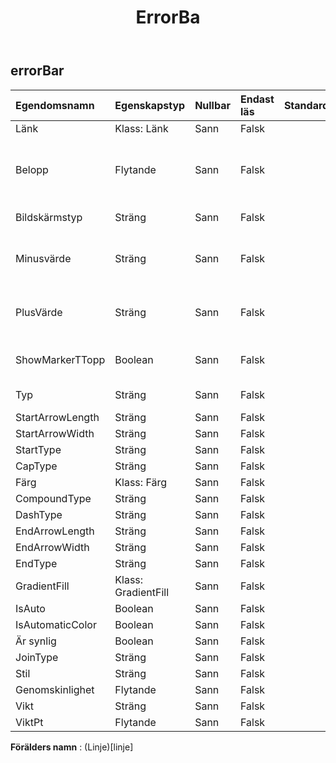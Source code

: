 ﻿---
title: ErrorBa
second_title: Aspose.Cells Cloud Documen
type: docs
url: /sv/specification/model/errorbar/
description: "Aspose.Cells Molnmodellspecifikation: ErrorBar. Hantera enkelt Excel och andra kalkylarksdokument med funktioner som att öppna, generera, redigera, dela, slå samman, jämföra och konvertera"
weight: 50
---
## **errorBar**

 

| Egendomsnamn| Egenskapstyp| Nullbar| Endast läs| Standardvärde| Beskrivning|
|:- |:- |:- |:- |:- |:- |
| Länk| Klass: Länk| Sann| Falsk|||
| Belopp| Flytande| Sann| Falsk|| Representerar mängden felfält. Beloppet måste vara större än eller lika med noll.|
| Bildskärmstyp| Sträng| Sann| Falsk|| Representerar visningstyp för felfält.|
| Minusvärde| Sträng| Sann| Falsk|| Representerar negativt felbelopp när felstapeltypen är anpassad.|
| PlusVärde| Sträng| Sann| Falsk|| Representerar positivt felmängd när felstapeltypen är anpassad.|
| ShowMarkerTTopp| Boolean| Sann| Falsk||Indikerar om formateringsfelstaplar med en T-top.|
| Typ| Sträng| Sann| Falsk|| Representerar felstapelmängdstyp.|
| StartArrowLength| Sträng| Sann| Falsk|||
| StartArrowWidth| Sträng| Sann| Falsk|||
| StartType| Sträng| Sann| Falsk|||
| CapType| Sträng| Sann| Falsk|||
| Färg| Klass: Färg| Sann| Falsk|||
| CompoundType| Sträng| Sann| Falsk|||
| DashType| Sträng| Sann| Falsk|||
| EndArrowLength| Sträng| Sann| Falsk|||
| EndArrowWidth| Sträng| Sann| Falsk|||
| EndType| Sträng| Sann| Falsk|||
| GradientFill| Klass: GradientFill| Sann| Falsk|||
| IsAuto| Boolean| Sann| Falsk|||
| IsAutomaticColor| Boolean| Sann| Falsk|||
| Är synlig| Boolean| Sann| Falsk|||
| JoinType| Sträng| Sann| Falsk|||
| Stil| Sträng| Sann| Falsk|||
| Genomskinlighet| Flytande| Sann| Falsk|||
| Vikt| Sträng| Sann| Falsk|||
| ViktPt| Flytande| Sann| Falsk|||

**Förälders namn** : (Linje)[linje]